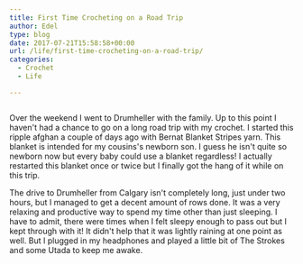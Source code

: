 ```yaml
---
title: First Time Crocheting on a Road Trip
author: Edel
type: blog
date: 2017-07-21T15:58:58+00:00
url: /life/first-time-crocheting-on-a-road-trip/
categories:
  - Crochet
  - Life

---
```

<img data-attachment-id="602" data-permalink="http://edelgrace.me/blog/life/first-time-crocheting-on-a-road-trip/attachment/20170716_173040/" data-orig-file="https://i2.wp.com/edelgrace.me/blog/wp-content/uploads/2017/07/20170716_173040.jpg?fit=1000%2C563" data-orig-size="1000,563" data-comments-opened="1" data-image-meta="{&quot;aperture&quot;:&quot;2.4&quot;,&quot;credit&quot;:&quot;&quot;,&quot;camera&quot;:&quot;LG-K210&quot;,&quot;caption&quot;:&quot;&quot;,&quot;created_timestamp&quot;:&quot;1500226240&quot;,&quot;copyright&quot;:&quot;&quot;,&quot;focal_length&quot;:&quot;3.18&quot;,&quot;iso&quot;:&quot;200&quot;,&quot;shutter_speed&quot;:&quot;0.05&quot;,&quot;title&quot;:&quot;&quot;,&quot;orientation&quot;:&quot;1&quot;}" data-image-title="20170716_173040" data-image-description="" data-medium-file="https://i2.wp.com/edelgrace.me/blog/wp-content/uploads/2017/07/20170716_173040.jpg?fit=300%2C169" data-large-file="https://i2.wp.com/edelgrace.me/blog/wp-content/uploads/2017/07/20170716_173040.jpg?fit=663%2C373" src="https://i2.wp.com/edelgrace.me/blog/wp-content/uploads/2017/07/20170716_173040.jpg?resize=663%2C373" alt="" class="aligncenter size-full wp-image-602" srcset="https://i2.wp.com/edelgrace.me/blog/wp-content/uploads/2017/07/20170716_173040.jpg?w=1000 1000w, https://i2.wp.com/edelgrace.me/blog/wp-content/uploads/2017/07/20170716_173040.jpg?resize=300%2C169 300w, https://i2.wp.com/edelgrace.me/blog/wp-content/uploads/2017/07/20170716_173040.jpg?resize=768%2C432 768w, https://i2.wp.com/edelgrace.me/blog/wp-content/uploads/2017/07/20170716_173040.jpg?resize=982%2C553 982w, https://i2.wp.com/edelgrace.me/blog/wp-content/uploads/2017/07/20170716_173040.jpg?resize=400%2C225 400w" sizes="(max-width: 663px) 100vw, 663px" data-recalc-dims="1" />

Over the weekend I went to Drumheller with the family. Up to this point I haven't had a chance to go on a long road trip with my crochet. I started this ripple afghan a couple of days ago with Bernat Blanket Stripes yarn. This blanket is intended for my cousins's newborn son. I guess he isn't quite so newborn now but every baby could use a blanket regardless! I actually restarted this blanket once or twice but I finally got the hang of it while on this trip.

The drive to Drumheller from Calgary isn't completely long, just under two hours, but I managed to get a decent amount of rows done. It was a very relaxing and productive way to spend my time other than just sleeping. I have to admit, there were times when I felt sleepy enough to pass out but I kept through with it! It didn't help that it was lightly raining at one point as well. But I plugged in my headphones and played a little bit of The Strokes and some Utada to keep me awake.